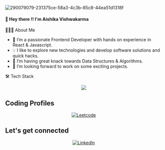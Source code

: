 
<!--![Code](https://github.com/Aish-ika031/Aish-ika031/assets/100345686/4e213e86-3032-4bf2-9d48-bd479caddb46)-->
<!--![219923809-b86dc415-a0c2-4a38-bc88-ad6cf06395a8](https://github.com/Aish-ika031/Aish-ika031/assets/100345686/94918213-f045-4fa1-a58b-be7499ec3682)-->
![290079079-231375ce-58a3-4c3b-85c8-44ea51d1318f](https://github.com/Aish-ika031/Aish-ika031/assets/100345686/e521451c-5465-4973-8aa7-65bec8ffec75)

#### 👋 Hey there !! I'm Aishika Vishwakarma

👨🏻‍💻 About Me

- 🔭 I’m a passionate Frontend Developer with hands on experience in React & Javascript.
- 💡 I like to explore new technologies and develop software solutions and quick hacks.
- 🌱 I’m having great knack towards Data Structures & Algorithms.
- 👯 I’m looking forward to work on some exciting projects.

🛠  Tech Stack

<p align="center">
  <a href="https://skillicons.dev">
    <img src="https://skillicons.dev/icons?i=html,css,react,js,py,java,linux,git,c,mysql,opencv,vscode" />
  </a>
</p>

<div>
<span> <h2>Coding Profiles </h2>
<p align = "center">
<a  href="https://leetcode.com/aishika_vishwakarma/" target="_blank"><img alt="Leetcode" src="https://img.shields.io/badge/-LeetCode-FFA116?style=for-the-badge&logo=LeetCode&logoColor=black" /></a>
</p>

<div>
<p align = "center">
  <span> <h2>Let's get connected</h2>
    <p align = "center">
<a  href="https://www.linkedin.com/in/aishika-43420b1ba/" target="_blank"><img alt="LinkedIn" src="https://img.shields.io/badge/linkedin%20-%230077B5.svg?&style=for-the-badge&logo=linkedin&logoColor=white" /></a>
    </p>
  </span>
